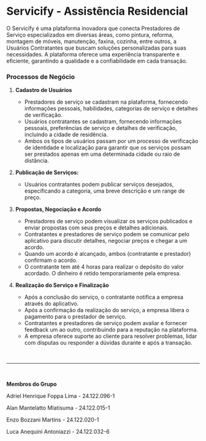 # Servicify - Assistência Residencial

<p>
    O Servicify é uma plataforma inovadora que conecta Prestadores de Serviço especializados em diversas áreas, como pintura, reforma, montagem de móveis, manutenção, faxina, cozinha, entre outros, a Usuários Contratantes que buscam soluções personalizadas para suas necessidades. A plataforma oferece uma experiência transparente e eficiente, garantindo a qualidade e a confiabilidade em cada transação.
</p>

<h3>Processos de Negócio</h3>

1. **Cadastro de Usuários**

    - Prestadores de serviço se cadastram na plataforma, fornecendo informações pessoais, habilidades, categorias de serviço e detalhes de verificação.
    - Usuários contratantes se cadastram, fornecendo informações pessoais, preferências de serviço e detalhes de verificação, incluindo a cidade de residência.
    - Ambos os tipos de usuários passam por um processo de verificação de identidade e localização para garantir que os serviços possam ser prestados apenas em uma determinada cidade ou raio de distância.

2. **Publicação de Serviços:**

    - Usuários contratantes podem publicar serviços desejados, especificando a categoria, uma breve descrição e um range de preço.

3. **Propostas, Negociação e Acordo**

    - Prestadores de serviço podem visualizar os serviços publicados e enviar propostas com seus preços e detalhes adicionais.
    - Contratantes e prestadores de serviço podem se comunicar pelo aplicativo para discutir detalhes, negociar preços e chegar a um acordo.
    - Quando um acordo é alcançado, ambos (contratante e prestador) confirmam o acordo.
    - O contratante tem até 4 horas para realizar o depósito do valor acordado. O dinheiro é retido temporariamente pela empresa.

4. **Realização do Serviço e Finalização**

    - Após a conclusão do serviço, o contratante notifica a empresa através do aplicativo.
    - Após a confirmação da realização do serviço, a empresa libera o pagamento para o prestador de serviço.
    - Contratantes e prestadores de serviço podem avaliar e fornecer feedback um ao outro, contribuindo para a reputação na plataforma.
    - A empresa oferece suporte ao cliente para resolver problemas, lidar com disputas ou responder a dúvidas durante e após a transação.

<br />
<hr />
<br />

<strong>Membros do Grupo</strong>

Adriel Henrique Foppa Lima - 24.122.096-1

Alan Mantelatto Mlatisuma - 24.122.015-1

Enzo Bozzani Martins - 24.122.020-1

Luca Anequini Antoniazzi - 24.122.032-6
